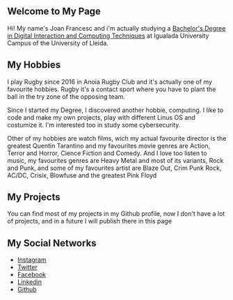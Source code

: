 ## Welcome to My Page

Hi! My name's Joan Francesc and i'm actually studying a [Bachelor's Degree in Digital Interaction and Computing Techniques](http://www.grauinteraccioicomputacio.udl.cat/en/) at Igualada University Campus of the University of Lleida.

## My Hobbies

I play Rugby since 2016 in Anoia Rugby Club and it's actually one of my favourite hobbies. Rugby it's a contact sport where you have to plant the ball in the try zone of the opposing team.

Since I started my Degree, I discovered another hobbie, computing. I like to code and make my own projects, play with different Linus OS and costumize it. I'm interested too in study some cybersecurity.

Other of my hobbies are watch films, wich my actual favourite director is the greatest Quentin Tarantino and my favourites movie genres are Action, Terror and Horror, Cience Fiction and Comedy. And I love too listen to music, my favourites genres are Heavy Metal and most of its variants, Rock and Punk, and some of my favourites artist are Blaze Out, Crim Punk Rock, AC/DC, Crisix, Blowfuse and the greatest Pink Floyd 

## My Projects

You can find most of my projects in my Github profile, now I don't have a lot of projects, and in a future I will publish there in this page

## My Social Networks

- [Instagram](https://www.instagram.com/soc_un_zombi/)
- [Twitter](https://twitter.com/socunzombi)
- [Facebook](https://www.facebook.com/joan.f.pedrogarcia)
- [Linkedin](https://www.linkedin.com/in/joan-francesc-pedro-garc%C3%ADa-b2a87a1a5/)
- [Github](https://github.com/socunzombi)
